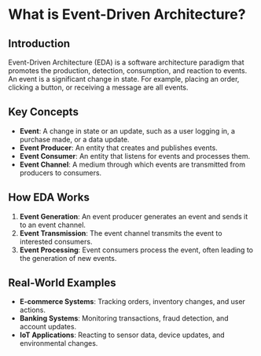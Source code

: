 # What is Event-Driven Architecture?

## Introduction
Event-Driven Architecture (EDA) is a software architecture paradigm that promotes the production, detection, consumption, and reaction to events. An event is a significant change in state. For example, placing an order, clicking a button, or receiving a message are all events.

## Key Concepts
- **Event**: A change in state or an update, such as a user logging in, a purchase made, or a data update.
- **Event Producer**: An entity that creates and publishes events.
- **Event Consumer**: An entity that listens for events and processes them.
- **Event Channel**: A medium through which events are transmitted from producers to consumers.

## How EDA Works
1. **Event Generation**: An event producer generates an event and sends it to an event channel.
2. **Event Transmission**: The event channel transmits the event to interested consumers.
3. **Event Processing**: Event consumers process the event, often leading to the generation of new events.

## Real-World Examples
- **E-commerce Systems**: Tracking orders, inventory changes, and user actions.
- **Banking Systems**: Monitoring transactions, fraud detection, and account updates.
- **IoT Applications**: Reacting to sensor data, device updates, and environmental changes.
